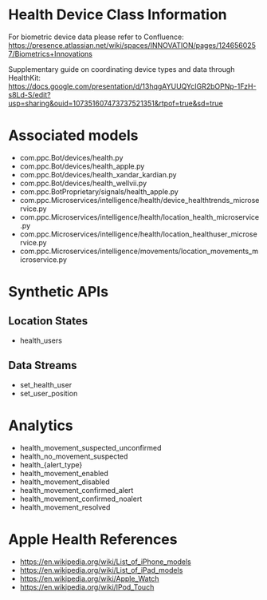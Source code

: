 # Health Device Class Information

For biometric device data please refer to Confluence: https://presence.atlassian.net/wiki/spaces/INNOVATION/pages/1246560257/Biometrics+Innovations

Supplementary guide on coordinating device types and data through HealthKit: https://docs.google.com/presentation/d/13hqgAYUUQYcIGR2bOPNp-1FzH-s8Ld-S/edit?usp=sharing&ouid=107351607473737521351&rtpof=true&sd=true

# Associated models

- com.ppc.Bot/devices/health.py
- com.ppc.Bot/devices/health_apple.py
- com.ppc.Bot/devices/health_xandar_kardian.py
- com.ppc.Bot/devices/health_wellvii.py
- com.ppc.BotProprietary/signals/health_apple.py
- com.ppc.Microservices/intelligence/health/device_healthtrends_microservice.py
- com.ppc.Microservices/intelligence/health/location_health_microservice.py
- com.ppc.Microservices/intelligence/health/location_healthuser_microservice.py
- com.ppc.Microservices/intelligence/movements/location_movements_microservice.py

# Synthetic APIs

## Location States

- health_users

## Data Streams

- set_health_user
- set_user_position

# Analytics

- health_movement_suspected_unconfirmed
- health_no_movement_suspected
- health_{alert_type}
- health_movement_enabled
- health_movement_disabled
- health_movement_confirmed_alert
- health_movement_confirmed_noalert
- health_movement_resolved

# Apple Health References

- https://en.wikipedia.org/wiki/List_of_iPhone_models
- https://en.wikipedia.org/wiki/List_of_iPad_models
- https://en.wikipedia.org/wiki/Apple_Watch
- https://en.wikipedia.org/wiki/IPod_Touch

